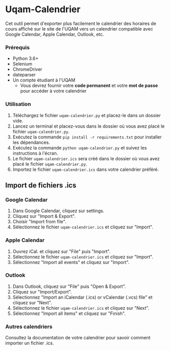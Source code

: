 # Uqam-Calendrier

Cet outil permet d'exporter plus facilement le calendrier des horaires de cours affiché sur le site de l'UQAM vers un calendrier compatible avec Google Calendar, Apple Calendar, Outlook, etc.


### Prérequis

- Python 3.6+
- Selenium
- ChromeDriver
- dateparser
- Un compte étudiant à l'UQAM
    - Vous devrez fournir votre **code permanent** et votre **mot de passe** pour accéder à votre calendrier

### Utilisation

1. Téléchargez le fichier `uqam-calendrier.py` et placez-le dans un dossier vide.
2. Lancez un terminal et placez-vous dans le dossier où vous avez placé le fichier `uqam-calendrier.py`.
3. Exécutez la commande `pip install -r requirements.txt` pour installer les dépendances.
4. Exécutez la commande `python uqam-calendrier.py` et suivez les instructions à l'écran.
5. Le fichier `uqam-calendrier.ics` sera créé dans le dossier où vous avez placé le fichier `uqam-calendrier.py`.
6. Importez le fichier `uqam-calendrier.ics` dans votre calendrier préféré.

## Import de fichiers .ics

### Google Calendar

1. Dans Google Calendar, cliquez sur settings.
2. Cliquez sur "Import & Export".
3. Choisir "Import from file".
4. Sélectionnez le fichier `uqam-calendrier.ics` et cliquez sur "Import".


### Apple Calendar

1. Ouvrez iCal. et cliquez sur "File" puis "Import".
2. Sélectionnez le fichier `uqam-calendrier.ics` et cliquez sur "Import".
3. Sélectionnez "Import all events" et cliquez sur "Import".

### Outlook

1. Dans Outlook, cliquez sur "File" puis "Open & Export".
2. Cliquez sur "Import/Export".
3. Sélectionnez "Import an iCalendar (.ics) or vCalendar (.vcs) file" et cliquez sur "Next".
4. Sélectionnez le fichier `uqam-calendrier.ics` et cliquez sur "Next".
5. Sélectionnez "Import all items" et cliquez sur "Finish".


### Autres calendriers

Consultez la documentation de votre calendrier pour savoir comment importer un fichier .ics.

